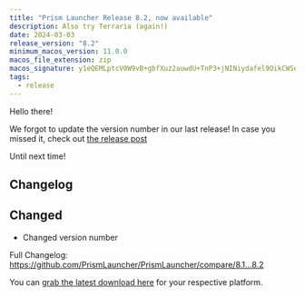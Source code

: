 ```yaml
---
title: "Prism Launcher Release 8.2, now available"
description: Also try Terraria (again!)
date: 2024-03-03
release_version: "8.2"
minimum_macos_version: 11.0.0
macos_file_extension: zip
macos_signature: y1eQEMLptcV0W9vB+gbfXuz2auwdU+TnP3+jNINiydafel9OikCWSeGBuXxsqRlBvccECwIumxdZhX007q8bAg==
tags:
  - release
---
```


Hello there!

We forgot to update the version number in our last release! In case you missed it, check out [the release post](../release-8.1/)

Until next time!

## Changelog

## Changed

- Changed version number

Full Changelog: <https://github.com/PrismLauncher/PrismLauncher/compare/8.1...8.2>

You can [grab the latest download here](https://prismlauncher.org/download/) for your respective platform.
